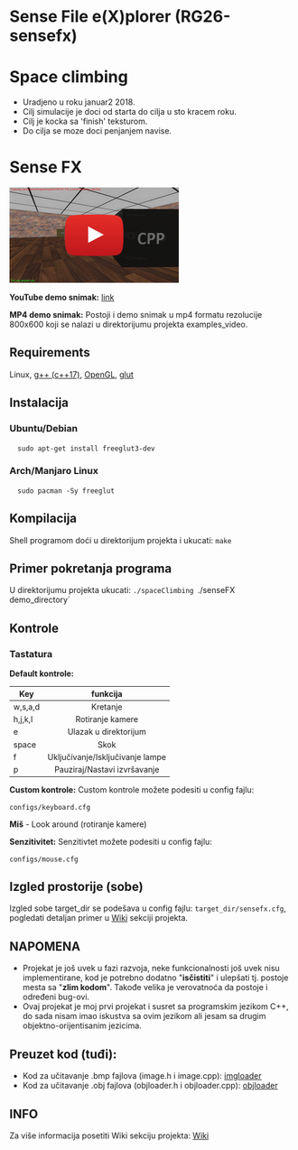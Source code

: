 # Sense File e(X)plorer (RG26-sensefx)

# Space climbing
[](examples_img/space_climbing.img?raw=true)
- Uradjeno u roku januar2 2018.
- Cilj simulacije je doci od starta do cilja u sto kracem roku.
- Cilj je kocka sa 'finish' teksturom.
- Do cilja se moze doci penjanjem navise.

# Sense FX
[![not found](examples_img/yt-thumbnail.png?raw=true)](https://www.youtube.com/watch?v=HEGZIUWtsqQ)

**YouTube demo snimak:** [link](https://www.youtube.com/watch?v=HEGZIUWtsqQ)

**MP4 demo snimak:** Postoji i demo snimak u mp4 formatu rezolucije 800x600 koji se nalazi u direktorijumu projekta examples_video.

## Requirements
   Linux, [g++ (c++17)](https://gcc.gnu.org/), [OpenGL](https://www.opengl.org/), [glut](https://www.opengl.org/resources/libraries/glut/)

## Instalacija
### Ubuntu/Debian
      sudo apt-get install freeglut3-dev
### Arch/Manjaro Linux
      sudo pacman -Sy freeglut

## Kompilacija
Shell programom doći u direktorijum projekta i ukucati: `make`

## Primer pokretanja programa
U direktorijumu projekta ukucati:
     `./spaceClimbing
     `./senseFX demo_directory`

## Kontrole
### Tastatura

**Default kontrole:**

| Key              | funkcija                         |
| ---------------- |:--------------------------------:|
| w,s,a,d          | Kretanje                         |
| h,j,k,l          | Rotiranje kamere                 |
| e                | Ulazak u direktorijum            |
| space            | Skok                             |
| f                | Uključivanje/Isključivanje lampe |
| p                | Pauziraj/Nastavi izvršavanje     |

**Custom kontrole:** Custom kontrole možete podesiti u config fajlu:

    configs/keyboard.cfg

**Miš** - Look around (rotiranje kamere)

**Senzitivitet:** Senzitivtet možete podesiti u config fajlu:

    configs/mouse.cfg

## Izgled prostorije (sobe) 
Izgled sobe target_dir se podešava u config fajlu: `target_dir/sensefx.cfg`, pogledati detaljan primer u [Wiki](https://github.com/MATF-RG17/RG026-sensefx/wiki) sekciji projekta.

## NAPOMENA
* Projekat je još uvek u fazi razvoja, neke funkcionalnosti još uvek nisu implementirane, kod je potrebno dodatno "**isčistiti**" i ulepšati tj. postoje mesta sa "**zlim kodom**". Takođe velika je verovatnoća da postoje i određeni bug-ovi.
* Ovaj projekat je moj prvi projekat i susret sa programskim jezikom C++, do sada nisam imao iskustva sa ovim jezikom ali jesam sa drugim objektno-orijentisanim jezicima.

## Preuzet kod (tuđi):
* Kod za učitavanje .bmp fajlova (image.h i image.cpp): [imgloader](http://poincare.matf.bg.ac.rs/~ivan/files/rg/vezbe/07/32_texture.tar.bz2)
* Kod za učitavanje .obj fajlova (objloader.h i objloader.cpp): [objloader](https://github.com/huamulan/OpenGL-tutorial/blob/master/common)

## INFO
Za više informacija posetiti Wiki sekciju projekta: [Wiki](https://github.com/MATF-RG17/RG026-sensefx/wiki)
